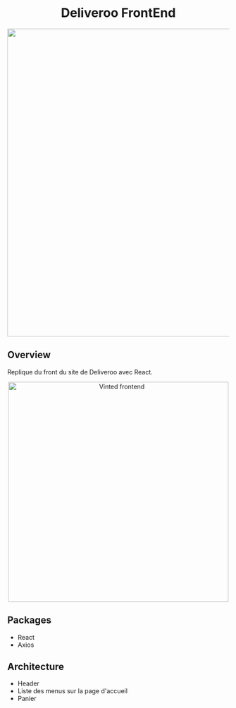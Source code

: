 <h1  align="center">Deliveroo  FrontEnd </h1>

  <p align="center">
  <a  href="https://deliveroo-front.netlify.com">
	<img src="https://s5.gifyu.com/images/deliveroo-front.gif" width="700"></a>
</p>

## Overview

Replique du front du site de  Deliveroo avec React.

<p align="center">
<a  href="https://vinted-lph-project.netlify.app/" ><img src="https://res.cloudinary.com/dkfawp1r9/image/upload/f_auto,q_auto/nhg6wlshsxnkcrgkqbxl" width="500" title="Vinted frontend "  alt="Vinted frontend"></a>
</p>

## Packages

- React
- Axios


## Architecture

- Header
- Liste des menus sur la page d'accueil
- Panier
